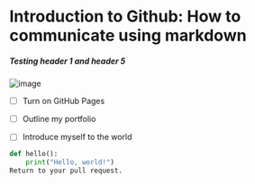 # Introduction to Github: How to communicate using markdown


##### Testing header 1 and header 5



![image](https://github.com/user-attachments/assets/ced67aa2-39cf-41b6-a5b5-5f41506c4c58)


- [ ] Turn on GitHub Pages
- [ ] Outline my portfolio
- [ ] Introduce myself to the world



```python
def hello():
    print("Hello, world!")
Return to your pull request.

